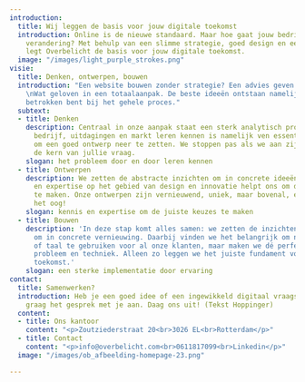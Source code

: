 ```yaml
---
introduction:
  title: Wij leggen de basis voor jouw digitale toekomst
  introduction: Online is de nieuwe standaard. Maar hoe gaat jouw bedrijf mee in deze
    verandering? Met behulp van een slimme strategie, goed design en een sterke implementatie
    legt Overbelicht de basis voor jouw digitale toekomst.
  image: "/images/light_purple_strokes.png"
visie:
  title: Denken, ontwerpen, bouwen
  introduction: "Een website bouwen zonder strategie? Een advies geven zonder uitwerking?
    \nWat geloven in een totaalaanpak. De beste ideeën ontstaan namelijk wanneer je
    betrokken bent bij het gehele proces."
  subtext:
  - title: Denken
    description: Centraal in onze aanpak staat een sterk analytisch proces. Jullie
      bedrijf, uitdagingen en markt leren kennen is namelijk ven essentieel belang
      om een goed ontwerp neer te zetten. We stoppen pas als we aan zijn gekomen bij
      de kern van jullie vraag.
    slogan: het probleem door en door leren kennen
  - title: Ontwerpen
    description: We zetten de abstracte inzichten om in concrete ideeën. Onze kennis
      en expertise op het gebied van design en innovatie helpt ons om de juiste keuzes
      te maken. Onze ontwerpen zijn vernieuwend, uniek, maar bovenal, een lust voor
      het oog!
    slogan: kennis en expertise om de juiste keuzes te maken
  - title: Bouwen
    description: 'In deze stap komt alles samen: we zetten de inzichten en ontwerpen
      om in concrete vernieuwing. Daarbij vinden we het belangrijk om niet één tool
      of taal te gebruiken voor al onze klanten, maar maken we dé perfect match tussen
      probleem en techniek. Alleen zo leggen we het juiste fundament voor jouw digitale
      toekomst.'
    slogan: een sterke implementatie door ervaring
contact:
  title: Samenwerken?
  introduction: Heb je een goed idee of een ingewikkeld digitaal vraagstuk? We gaan
    graag het gesprek met je aan. Daag ons uit! (Tekst Hoppinger)
  content:
  - title: Ons kantoor
    content: "<p>Zoutziederstraat 20<br>3026 EL<br>Rotterdam</p>"
  - title: Contact
    content: "<p>info@overbelicht.com<br>0611817099<br>Linkedin</p>"
  image: "/images/ob_afbeelding-homepage-23.png"

---
```

